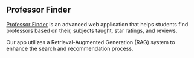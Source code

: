 ## Professor Finder

[Professor Finder](35.209.100.197) is an advanced web application that helps students find professors based on their, subjects taught, star ratings, and reviews. 

Our app utilizes a Retrieval-Augmented Generation (RAG) system to enhance the search and recommendation process.

